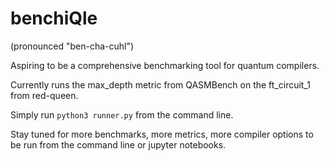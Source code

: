 # benchiQle
(pronounced "ben-cha-cuhl")

Aspiring to be a comprehensive benchmarking tool for quantum compilers.

Currently runs the max_depth metric from QASMBench on the ft_circuit_1 from red-queen.

Simply run `python3 runner.py` from the command line. 

Stay tuned for more benchmarks, more metrics, more compiler options to be run from the command line or jupyter notebooks.
